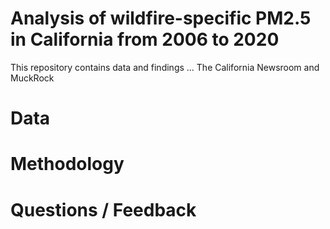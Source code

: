 # Analysis of wildfire-specific PM2.5 in California from 2006 to 2020

This repository contains data and findings ... The California Newsroom and MuckRock 

# Data 


# Methodology 


# Questions / Feedback

